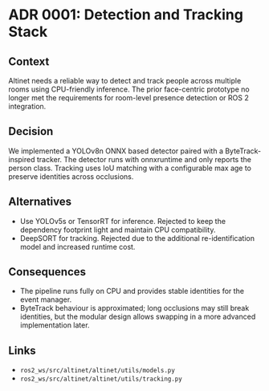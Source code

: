 # ADR 0001: Detection and Tracking Stack

## Context

Altinet needs a reliable way to detect and track people across multiple
rooms using CPU-friendly inference. The prior face-centric prototype no
longer met the requirements for room-level presence detection or ROS 2
integration.

## Decision

We implemented a YOLOv8n ONNX based detector paired with a
ByteTrack-inspired tracker. The detector runs with onnxruntime and only
reports the person class. Tracking uses IoU matching with a configurable
max age to preserve identities across occlusions.

## Alternatives

- Use YOLOv5s or TensorRT for inference. Rejected to keep the dependency
  footprint light and maintain CPU compatibility.
- DeepSORT for tracking. Rejected due to the additional re-identification
  model and increased runtime cost.

## Consequences

- The pipeline runs fully on CPU and provides stable identities for the
  event manager.
- ByteTrack behaviour is approximated; long occlusions may still break
  identities, but the modular design allows swapping in a more advanced
  implementation later.

## Links

- `ros2_ws/src/altinet/altinet/utils/models.py`
- `ros2_ws/src/altinet/altinet/utils/tracking.py`
